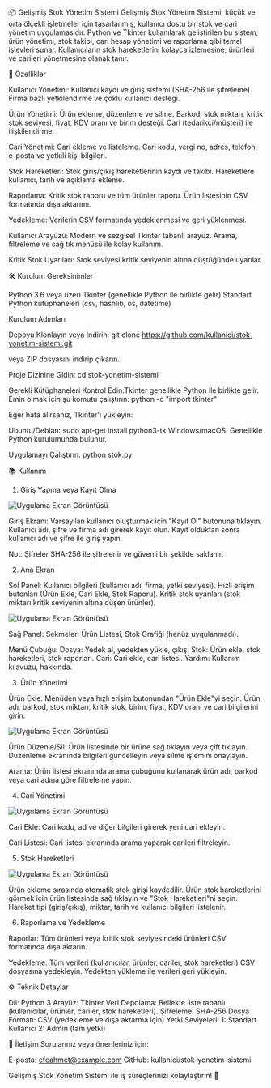 📦 Gelişmiş Stok Yönetim Sistemi
Gelişmiş Stok Yönetim Sistemi, küçük ve orta ölçekli işletmeler için tasarlanmış, kullanıcı dostu bir stok ve cari yönetim uygulamasıdır. Python ve Tkinter kullanılarak geliştirilen bu sistem, ürün yönetimi, stok takibi, cari hesap yönetimi ve raporlama gibi temel işlevleri sunar. Kullanıcıların stok hareketlerini kolayca izlemesine, ürünleri ve carileri yönetmesine olanak tanır.

🚀 Özellikler

Kullanıcı Yönetimi:
Kullanıcı kaydı ve giriş sistemi (SHA-256 ile şifreleme).
Firma bazlı yetkilendirme ve çoklu kullanıcı desteği.


Ürün Yönetimi:
Ürün ekleme, düzenleme ve silme.
Barkod, stok miktarı, kritik stok seviyesi, fiyat, KDV oranı ve birim desteği.
Cari (tedarikçi/müşteri) ile ilişkilendirme.


Cari Yönetimi:
Cari ekleme ve listeleme.
Cari kodu, vergi no, adres, telefon, e-posta ve yetkili kişi bilgileri.


Stok Hareketleri:
Stok giriş/çıkış hareketlerinin kaydı ve takibi.
Hareketlere kullanıcı, tarih ve açıklama ekleme.


Raporlama:
Kritik stok raporu ve tüm ürünler raporu.
Ürün listesinin CSV formatında dışa aktarımı.


Yedekleme:
Verilerin CSV formatında yedeklenmesi ve geri yüklenmesi.


Kullanıcı Arayüzü:
Modern ve sezgisel Tkinter tabanlı arayüz.
Arama, filtreleme ve sağ tık menüsü ile kolay kullanım.


Kritik Stok Uyarıları:
Stok seviyesi kritik seviyenin altına düştüğünde uyarılar.




🛠 Kurulum
Gereksinimler

Python 3.6 veya üzeri
Tkinter (genellikle Python ile birlikte gelir)
Standart Python kütüphaneleri (csv, hashlib, os, datetime)

Kurulum Adımları

Depoyu Klonlayın veya İndirin:
git clone https://github.com/kullanici/stok-yonetim-sistemi.git

veya ZIP dosyasını indirip çıkarın.

Proje Dizinine Gidin:
cd stok-yonetim-sistemi


Gerekli Kütüphaneleri Kontrol Edin:Tkinter genellikle Python ile birlikte gelir. Emin olmak için şu komutu çalıştırın:
python -c "import tkinter"

Eğer hata alırsanız, Tkinter'ı yükleyin:

Ubuntu/Debian: sudo apt-get install python3-tk
Windows/macOS: Genellikle Python kurulumunda bulunur.


Uygulamayı Çalıştırın:
python stok.py




📚 Kullanım
1. Giriş Yapma veya Kayıt Olma

 ![Uygulama Ekran Görüntüsü](https://github.com/Ahmet1408/stok_takip/blob/main/stok_takip/ss/login.png)

Giriş Ekranı:
Varsayılan kullanıcı oluşturmak için "Kayıt Ol" butonuna tıklayın.
Kullanıcı adı, şifre ve firma adı girerek kayıt olun.
Kayıt olduktan sonra kullanıcı adı ve şifre ile giriş yapın.


Not: Şifreler SHA-256 ile şifrelenir ve güvenli bir şekilde saklanır.

2. Ana Ekran

Sol Panel:
Kullanıcı bilgileri (kullanıcı adı, firma, yetki seviyesi).
Hızlı erişim butonları (Ürün Ekle, Cari Ekle, Stok Raporu).
Kritik stok uyarıları (stok miktarı kritik seviyenin altına düşen ürünler).

 ![Uygulama Ekran Görüntüsü](https://github.com/Ahmet1408/stok_takip/blob/main/stok_takip/ss/main.png)


Sağ Panel:
Sekmeler: Ürün Listesi, Stok Grafiği (henüz uygulanmadı).


Menü Çubuğu:
Dosya: Yedek al, yedekten yükle, çıkış.
Stok: Ürün ekle, stok hareketleri, stok raporları.
Cari: Cari ekle, cari listesi.
Yardım: Kullanım kılavuzu, hakkında.



3. Ürün Yönetimi

Ürün Ekle:
Menüden veya hızlı erişim butonundan "Ürün Ekle"yi seçin.
Ürün adı, barkod, stok miktarı, kritik stok, birim, fiyat, KDV oranı ve cari bilgilerini girin.

 ![Uygulama Ekran Görüntüsü](https://github.com/Ahmet1408/stok_takip/blob/main/stok_takip/ss/%C3%BCr%C3%BCn_ekle.png)


Ürün Düzenle/Sil:
Ürün listesinde bir ürüne sağ tıklayın veya çift tıklayın.
Düzenleme ekranında bilgileri güncelleyin veya silme işlemini onaylayın.


Arama:
Ürün listesi ekranında arama çubuğunu kullanarak ürün adı, barkod veya cari adına göre filtreleme yapın.



4. Cari Yönetimi

 ![Uygulama Ekran Görüntüsü](https://github.com/Ahmet1408/stok_takip/blob/main/stok_takip/ss/cari_ekle.png)

Cari Ekle:
Cari kodu, ad ve diğer bilgileri girerek yeni cari ekleyin.


Cari Listesi:
Cari listesi ekranında arama yaparak carileri filtreleyin.



5. Stok Hareketleri

 ![Uygulama Ekran Görüntüsü](https://github.com/Ahmet1408/stok_takip/blob/main/stok_takip/ss/stok_raporu.png)

Ürün ekleme sırasında otomatik stok girişi kaydedilir.
Ürün stok hareketlerini görmek için ürün listesinde sağ tıklayın ve "Stok Hareketleri"ni seçin.
Hareket tipi (giriş/çıkış), miktar, tarih ve kullanıcı bilgileri listelenir.

6. Raporlama ve Yedekleme

Raporlar:
Tüm ürünleri veya kritik stok seviyesindeki ürünleri CSV formatında dışa aktarın.


Yedekleme:
Tüm verileri (kullanıcılar, ürünler, cariler, stok hareketleri) CSV dosyasına yedekleyin.
Yedekten yükleme ile verileri geri yükleyin.




⚙️ Teknik Detaylar

Dil: Python 3
Arayüz: Tkinter
Veri Depolama: Bellekte liste tabanlı (kullanıcılar, ürünler, cariler, stok hareketleri).
Şifreleme: SHA-256
Dosya Formatı: CSV (yedekleme ve dışa aktarma için)
Yetki Seviyeleri:
1: Standart Kullanıcı
2: Admin (tam yetki)



📧 İletişim
Sorularınız veya önerileriniz için:

E-posta: efeahmet@example.com
GitHub: kullanici/stok-yonetim-sistemi



Gelişmiş Stok Yönetim Sistemi ile iş süreçlerinizi kolaylaştırın! 🚀
